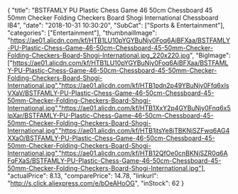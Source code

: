 {
	"title": "BSTFAMLY PU Plastic Chess Game 46 50cm Chessboard 45 50mm Checker Folding Checkers Board Shogi International Chessboard IB4",
	"date": "2018-10-31 10:30:20",
	"SubCat": ["Sports & Entertainment"],
	"categories": ["Entertainment"],
	"thumbnailImage": "https://ae01.alicdn.com/kf/HTB1LU10pYGYBuNjy0Foq6AiBFXaa/BSTFAMLY-PU-Plastic-Chess-Game-46-50cm-Chessboard-45-50mm-Checker-Folding-Checkers-Board-Shogi-International.jpg_220x220.jpg",
	"BigImage": ["https://ae01.alicdn.com/kf/HTB1LU10pYGYBuNjy0Foq6AiBFXaa/BSTFAMLY-PU-Plastic-Chess-Game-46-50cm-Chessboard-45-50mm-Checker-Folding-Checkers-Board-Shogi-International.jpg","https://ae01.alicdn.com/kf/HTB1pdn2p49YBuNjy0Ffq6xIsVXaV/BSTFAMLY-PU-Plastic-Chess-Game-46-50cm-Chessboard-45-50mm-Checker-Folding-Checkers-Board-Shogi-International.jpg","https://ae01.alicdn.com/kf/HTB1XxY2p4GYBuNjy0Fnq6x5lpXar/BSTFAMLY-PU-Plastic-Chess-Game-46-50cm-Chessboard-45-50mm-Checker-Folding-Checkers-Board-Shogi-International.jpg","https://ae01.alicdn.com/kf/HTB1jtsYe8jTBKNjSZFwq6AG4XXaO/BSTFAMLY-PU-Plastic-Chess-Game-46-50cm-Chessboard-45-50mm-Checker-Folding-Checkers-Board-Shogi-International.jpg","https://ae01.alicdn.com/kf/HTB12QfOe0cnBKNjSZR0q6AFqFXaS/BSTFAMLY-PU-Plastic-Chess-Game-46-50cm-Chessboard-45-50mm-Checker-Folding-Checkers-Board-Shogi-International.jpg"],
	"actualPrice": 8.13,
	"comparePrice": 14.78,
	"linkurl": "http://s.click.aliexpress.com/e/bOeAHoOG",
	"inStock": 62
}
